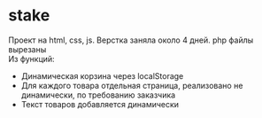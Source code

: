 # stake
Проект на html, css, js. Верстка заняла около 4 дней. php файлы вырезаны
<br>
Из функций:
- Динамическая корзина через localStorage
- Для каждого товара отдельная страница, реализовано не динамически, по требованию заказчика
- Текст товаров добавляется динамически
